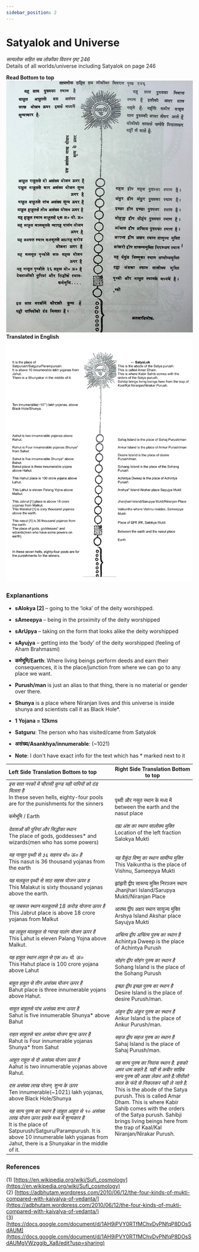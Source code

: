 ```yaml
---
sidebar_position: 2
---
```


# Satyalok and Universe

*सत्यलोक सहित सब लोकोंका विवरन पृष्ट 246*  
Details of all worlds/universe including Satyalok on page 246

**Read Bottom to top**
![Blueprint of SatyaLok and Universe](../../static/img/kabirmansoor/satyalok-blueprint-page-2.png)
**Translated in English**
![Blueprint of SatyaLok and Universe](../../static/img/kabirmansoor/Blueprint-Satyalok-Universe-1.jpg)

### Explanantions

* **sAlokya [2]** – going to the ‘loka’ of the deity worshipped.
* **sAmeepya** – being in the proximity of the deity worshipped
* **sArUpya** – taking on the form that looks alike the deity worshipped
* **sAyujya** – getting into the ‘body’ of the deity worshipped (feeling of Aham Brahmasmi)

* **कर्मभूमि/Earth**: Where living beings perform deeds and earn their consequences, it is the place/junction from where we can go to any place we want.
* **Purush/man** is just an alias to that thing, there is no material or gender over there.
* **Shunya** is a place where Niranjan lives and this universe is inside shunya and scientists call it as Black Hole*.
* **1 Yojana = 12kms**
* **Satguru**: The person who has visited/came from Satyalok
* **असंख्य/Asankhya/innumerable**: (~1021)
* **Note**: I don't have exact info for the text which has * marked next to it

| Left Side Translation Bottom to top                          | Right Side Translation Bottom to top                         |
| :----------------------------------------------------------- | ------------------------------------------------------------ |
| *इस सात नरकों में चौरासी कुण्ड यही पापियों को दंड मिलता है*<br />In these seven hells, eighty-four pools are for the punishments for the sinners<br /><br />कर्मभूमि / Earth<br /><br />*देवताओं की पुरियां और सिद्धोंका स्थान*<br />The place of gods, goddesses* and wizards(men who has some powers)<br /><br />*यह नासूत पृथ्वी से ३६ सहस्त्र यो० ऊ० है*<br />This nasut is 36 thousand yojanas from the earth <br /><br />*यह मलकूत पृथ्वी से साठ सहस्र योजन ऊपर ह*<br />This Malakut is sixty thousand yojanas above the earth.<br /><br />*यह  जबरूत स्थान मलकूतसे 18 करोड योजना ऊपर है*<br />This Jabrut place is above 18 crore yojanas from Malkut<br /><br />*यह लाहूत मालकूत से ग्यारह पालंग योजन ऊपर है*<br />This Lahut is eleven Palang Yojna above Malkut.<br /><br />*यह हाहूत स्थान लाहूत से एक अ० यो. ऊ०*<br />This Hahut place is 100 crore yojana above Lahut<br /><br />*बाहूत हाहुत से तीन असंख्य योजन ऊपर है*<br />Bahut place is three innumerable yojans above Hahut.<br /><br />*साहूत बाहूतसे पांच असंख्य शन्य ऊपर है*<br />Sahut is five innumerable Shunya* above Bahut<br /><br />*राहत साहूतसे चार असंख्य योजन शून्य ऊपर है*<br />Rahut is Four innumerable yojanas Shunya* from Sahut<br /><br />*आहूत राहूत से दो असंख्य योजन ऊपर है*<br />Aahut is two innumerable yojanas above Rahut.<br /><br />*दस असंख्य लाख योजन, शुन्य के ऊपर*<br />Ten innumerable(~1021) lakh yojanas, above Black Hole/Shunya<br /><br />*यह सत्य पुरुष का स्थान है जाहुत आहूत से १० असंख्य लाख योजन ऊपर इसके मध्य में शुन्यकार है*<br />It is the place of Satpurush/Satguru/Parampurush. It is above 10 innumerable lakh yojanas from Jahut, there is a Shunyakar in the middle of it. | पृथ्वी और नसुत स्थान के मध्य में<br />between the earth and the nasut place<br /><br />*दह्य अंश का स्थान सालोक्य मुक्ति*<br />Location of the left fraction Salokya Mukti<br /><br /><br />*यह वैकुंठ विष्णु का स्थान सामीप्य मुक्ति*<br />This Vaikuntha is the place of Vishnu, Sameepya Mukti<br /><br />झांझरी द्वीप सारूप्य मुक्ति निरञ्जन स्थान<br />Jhanjhari Island/Sarupya Mukti/Niranjan Place<br /><br />आरष्य द्वीप अक्षर स्थान सायुज्य मुक्ति<br />Arshya Island Akshar place Sayujya Mukti <br /><br />*अचिंत्य द्वीप अचिंत्य पुरुष का स्थान है*<br />Achintya Dweep is the place of Achintya Purush<br /><br />*सोहंग द्वीप सोहंग पुरुष का स्थान है*<br />Sohang Island is the place of the Sohang Purush<br /><br />*इच्छा द्वीप इच्छा पुरुष का स्थान है*<br />Desire Island is the place of desire Purush/man.<br /><br />*अंकुर द्वीप अंकुर पुरुष का स्थान है*<br />Ankur Island is the place of Ankur Purush/man.<br /><br />*सहज द्वीप सहज पुरुष का स्थान है*<br />Sahaj Island is the place of Sahaj Purush/man.<br /><br />*यह सत्य पुरुष का निवास स्थान है. इसको अमर धाम कहते है. यही से कबीर साहिब सत्य पुरुष की आज्ञा लेकर आते है.जीवोंको काल के फंदे से निकलकर यही ले जाते है.* <br />This is the abode of the Satya purush. This is called Amar Dham. This is where Kabir Sahib comes with the orders of the Satya purush. Sahibji brings living beings here from the trap of Kaal/Kal Niranjan/Nirakar Purush. |

### References

(1) [https://en.wikipedia.org/wiki/Sufi_cosmology](https://en.wikipedia.org/wiki/Sufi_cosmology)  
(2) [https://adbhutam.wordpress.com/2010/06/12/the-four-kinds-of-mukti-compared-with-kaivalya-of-vedanta/](https://adbhutam.wordpress.com/2010/06/12/the-four-kinds-of-mukti-compared-with-kaivalya-of-vedanta/)  
(3) [https://docs.google.com/document/d/1AH9iPVY0RTfMChvDvPNfqP8DOsSdAUM](https://docs.google.com/document/d/1AH9iPVY0RTfMChvDvPNfqP8DOsSdAUMgVWzggib_Xa8/edit?usp=sharing)